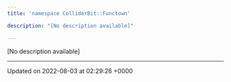 ```yaml
---
title: 'namespace ColliderBit::Functown'

description: "[No description available]"

---
```







[No description available]






-------------------------------

Updated on 2022-08-03 at 02:29:26 +0000
